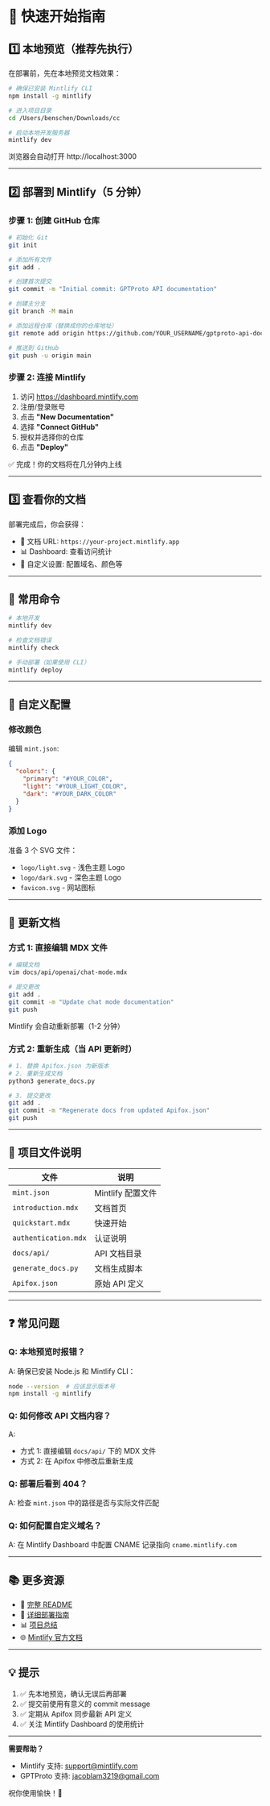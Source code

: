 # 🚀 快速开始指南

## 1️⃣ 本地预览（推荐先执行）

在部署前，先在本地预览文档效果：

```bash
# 确保已安装 Mintlify CLI
npm install -g mintlify

# 进入项目目录
cd /Users/benschen/Downloads/cc

# 启动本地开发服务器
mintlify dev
```

浏览器会自动打开 http://localhost:3000

---

## 2️⃣ 部署到 Mintlify（5 分钟）

### 步骤 1: 创建 GitHub 仓库

```bash
# 初始化 Git
git init

# 添加所有文件
git add .

# 创建首次提交
git commit -m "Initial commit: GPTProto API documentation"

# 创建主分支
git branch -M main

# 添加远程仓库（替换成你的仓库地址）
git remote add origin https://github.com/YOUR_USERNAME/gptproto-api-docs.git

# 推送到 GitHub
git push -u origin main
```

### 步骤 2: 连接 Mintlify

1. 访问 https://dashboard.mintlify.com
2. 注册/登录账号
3. 点击 **"New Documentation"**
4. 选择 **"Connect GitHub"**
5. 授权并选择你的仓库
6. 点击 **"Deploy"**

✅ 完成！你的文档将在几分钟内上线

---

## 3️⃣ 查看你的文档

部署完成后，你会获得：
- 🔗 文档 URL: `https://your-project.mintlify.app`
- 📊 Dashboard: 查看访问统计
- 🎨 自定义设置: 配置域名、颜色等

---

## 📝 常用命令

```bash
# 本地开发
mintlify dev

# 检查文档错误
mintlify check

# 手动部署（如果使用 CLI）
mintlify deploy
```

---

## 🎨 自定义配置

### 修改颜色

编辑 `mint.json`:
```json
{
  "colors": {
    "primary": "#YOUR_COLOR",
    "light": "#YOUR_LIGHT_COLOR", 
    "dark": "#YOUR_DARK_COLOR"
  }
}
```

### 添加 Logo

准备 3 个 SVG 文件：
- `logo/light.svg` - 浅色主题 Logo
- `logo/dark.svg` - 深色主题 Logo
- `favicon.svg` - 网站图标

---

## 🔄 更新文档

### 方式 1: 直接编辑 MDX 文件

```bash
# 编辑文档
vim docs/api/openai/chat-mode.mdx

# 提交更改
git add .
git commit -m "Update chat mode documentation"
git push
```

Mintlify 会自动重新部署（1-2 分钟）

### 方式 2: 重新生成（当 API 更新时）

```bash
# 1. 替换 Apifox.json 为新版本
# 2. 重新生成文档
python3 generate_docs.py

# 3. 提交更改
git add .
git commit -m "Regenerate docs from updated Apifox.json"
git push
```

---

## 📁 项目文件说明

| 文件 | 说明 |
|------|------|
| `mint.json` | Mintlify 配置文件 |
| `introduction.mdx` | 文档首页 |
| `quickstart.mdx` | 快速开始 |
| `authentication.mdx` | 认证说明 |
| `docs/api/` | API 文档目录 |
| `generate_docs.py` | 文档生成脚本 |
| `Apifox.json` | 原始 API 定义 |

---

## ❓ 常见问题

### Q: 本地预览时报错？
A: 确保已安装 Node.js 和 Mintlify CLI：
```bash
node --version  # 应该显示版本号
npm install -g mintlify
```

### Q: 如何修改 API 文档内容？
A: 
- 方式 1: 直接编辑 `docs/api/` 下的 MDX 文件
- 方式 2: 在 Apifox 中修改后重新生成

### Q: 部署后看到 404？
A: 检查 `mint.json` 中的路径是否与实际文件匹配

### Q: 如何配置自定义域名？
A: 在 Mintlify Dashboard 中配置 CNAME 记录指向 `cname.mintlify.com`

---

## 📚 更多资源

- 📖 [完整 README](README.md)
- 🚀 [详细部署指南](DEPLOYMENT.md)
- 📊 [项目总结](PROJECT_SUMMARY.md)
- 🌐 [Mintlify 官方文档](https://mintlify.com/docs)

---

## 💡 提示

1. ✅ 先本地预览，确认无误后再部署
2. ✅ 提交前使用有意义的 commit message
3. ✅ 定期从 Apifox 同步最新 API 定义
4. ✅ 关注 Mintlify Dashboard 的使用统计

---

**需要帮助？**
- Mintlify 支持: support@mintlify.com
- GPTProto 支持:  jacoblam3219@gmail.com

祝你使用愉快！🎉
